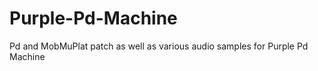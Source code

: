# Purple-Pd-Machine
Pd and MobMuPlat patch as well as various audio samples for Purple Pd Machine  
